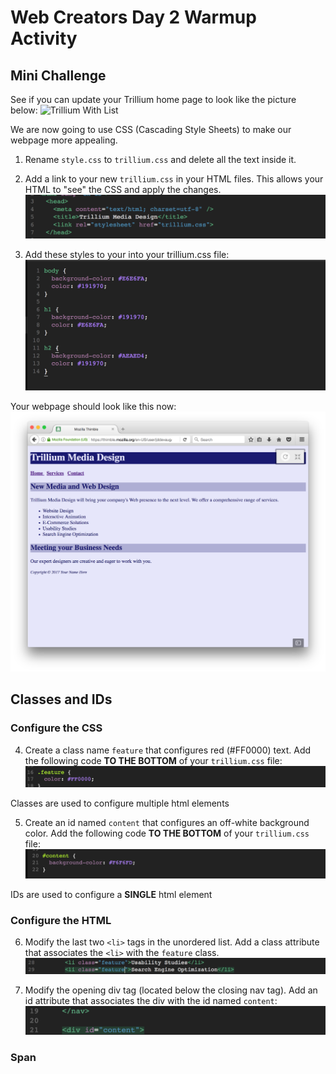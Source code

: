 # Web Creators Day 2 Warmup Activity

## Mini Challenge 

See if you can update your Trillium home page to look like the picture below: 
![Trillium With List](trilliumList.png)

We are now going to use CSS (Cascading Style Sheets) to make our webpage more appealing. 

1. Rename `style.css` to `trillium.css` and delete all the text inside it. 

2. Add a link to your new `trillium.css` in your HTML files. This allows your HTML to "see" the CSS and apply the changes. 
![Link CSS](linkCSS.png)


3. Add these styles to your into your trillium.css file:
![Initial Styles](initialStyles.png)

Your webpage should look like this now:
![Trillium Initial CSS](trilliumInitialCSS.png)

## Classes and IDs

### Configure the CSS

4. Create a class name `feature` that configures red (#FF0000) text. Add the following code **TO THE BOTTOM** of your `trillium.css` file:
![Feature CSS](featureCSS.png)

Classes are used to configure multiple html elements 

5. Create an id named `content` that configures an off-white background color. Add the following code **TO THE BOTTOM** of your `trillium.css` file:
![Content CSS](contentCSS.png)

IDs are used to configure a **SINGLE** html element

### Configure the HTML

6. Modify the last two `<li>` tags in the unordered list. Add a class attribute that associates the `<li>` with the `feature` class. 
![Feature HTML](featureHTML.png)

7. Modify the opening div tag (located below the closing nav tag). Add an id attribute that associates the div with the id named `content`:
![Content HTML](contentHTML.png)

### Span 


